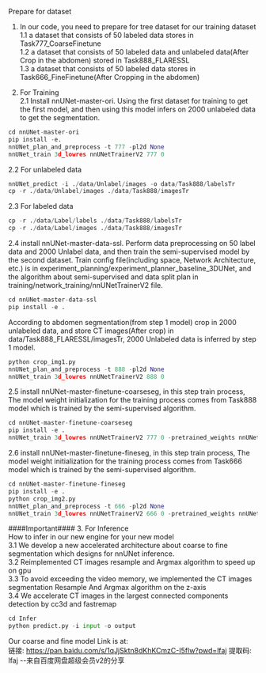 Prepare for dataset  
1. In our code, you need to prepare for tree dataset for our training dataset  
1.1 a dataset that consists of 50 labeled data stores in Task777_CoarseFinetune  
1.2 a dataset that consists of 50 labeled data and unlabeled data(After Crop in the abdomen) stored in Task888_FLARESSL  
1.3 a dataset that consists of 50 labeled data stores in Task666_FineFinetune(After Cropping in the abdomen)  

2. For Training  
2.1 Install nnUNet-master-ori. Using the first dataset for training to get the first model, and then using this model infers on 2000 unlabeled data to get the segmentation.  

```python
cd nnUNet-master-ori
pip install -e.
nnUNet_plan_and_preprocess -t 777 -pl2d None
nnUNet_train 3d_lowres nnUNetTrainerV2 777 0
```

2.2 For unlabeled data  
```python
nnUNet_predict -i ./data/Unlabel/images -o data/Task888/labelsTr
cp -r ./data/Unlabel/images ./data/Task888/imagesTr
```
2.3 For labeled data  
```python
cp -r ./data/Label/labels ./data/Task888/labelsTr
cp -r ./data/Label/images ./data/Task888/imagesTr
```


2.4 install nnUNet-master-data-ssl. Perform data preprocessing on 50 label data and 2000 Unlabel data, and then train the semi-supervised model by the second dataset. Train config file(including space, Network Architecture, etc.) is in experiment_planning/experiment_planner_baseline_3DUNet, and the algorithm about semi-supervised and data split plan in training/network_training/nnUNetTrainerV2 file.   
```python
cd nnUNet-master-data-ssl
pip install -e .
```
According to abdomen segmentation(from step 1 model) crop in 2000 unlabeled data, and store CT images(After crop) in data/Task888_FLARESSL/imagesTr, 2000 Unlabeled data is inferred by step 1 model.  
```python
python crop_img1.py
nnUNet_plan_and_preprocess -t 888 -pl2d None
nnUNet_train 3d_lowres nnUNetTrainerV2 888 0
```

2.5 install nnUNet-master-finetune-coarseseg, in this step train process, The model weight initialization for the training process comes from Task888 model which is trained by the semi-supervised algorithm.  
```python
cd nnUNet-master-finetune-coarseseg
pip install -e .
nnUNet_train 3d_lowres nnUNetTrainerV2 777 0 -pretrained_weights nnUNet_trained_models/nnUNet/3d_fullres/Task888_FLARESSL/nnUNetTrainerV2__nnUNetPlansv2.1/fold_0/model_final_checkpoint.model
```
2.6 install nnUNet-master-finetune-fineseg, in this step train process, The model weight initialization for the training process comes from Task666 model which is trained by the semi-supervised algorithm.  
```python
cd nnUNet-master-finetune-fineseg
pip install -e .
python crop_img2.py
nnUNet_plan_and_preprocess -t 666 -pl2d None
nnUNet_train 3d_lowres nnUNetTrainerV2 666 0 -pretrained_weights nnUNet_trained_models/nnUNet/3d_fullres/Task777_CoarseFinetune/nnUNetTrainerV2__nnUNetPlansv2.1/fold_0/model_final_checkpoint.model
```
####Important####
3. For Inference  
How to infer in our new engine for your new model  
3.1 We develop a new accelerated architecture about coarse to fine segmentation which designs for nnUNet inference.  
3.2 Reimplemented CT images resample and Argmax algorithm to speed up on gpu     
3.3 To avoid exceeding the video memory, we implemented the CT images segmentation Resample And Argmax algorithm on the z-axis  
3.4 We accelerate CT images in the largest connected components detection by cc3d and fastremap   
```python
cd Infer
python predict.py -i input -o output
```
Our coarse and fine model Link is at:  
链接: https://pan.baidu.com/s/1qJjSktn8dKhKCmzC-I5flw?pwd=lfaj 提取码: lfaj 
--来自百度网盘超级会员v2的分享
